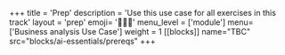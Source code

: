 
+++
title = 'Prep'
description = 'Use this use case for all exercises in this track'
layout = 'prep'
emoji= '🧑🏾‍💻'
menu_level = ['module']
menu=['Business analysis Use Case']
weight = 1
[[blocks]]
name="TBC"
src="blocks/ai-essentials/prereqs"
+++
